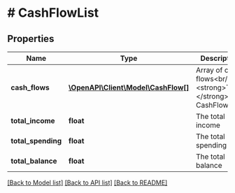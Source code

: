 # # CashFlowList

## Properties

Name | Type | Description | Notes
------------ | ------------- | ------------- | -------------
**cash_flows** | [**\OpenAPI\Client\Model\CashFlow[]**](CashFlow.md) | Array of cash flows&lt;br/&gt; &lt;strong&gt;Type:&lt;/strong&gt; CashFlow |
**total_income** | **float** | The total income |
**total_spending** | **float** | The total spending |
**total_balance** | **float** | The total balance |

[[Back to Model list]](../../README.md#models) [[Back to API list]](../../README.md#endpoints) [[Back to README]](../../README.md)
